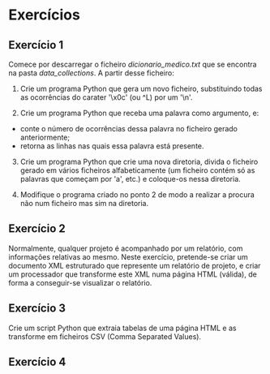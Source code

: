 # Exercícios


## Exercício 1

Comece por descarregar o ficheiro *dicionario_medico.txt* que se encontra na pasta *data_collections*.
A partir desse ficheiro:

1. Crie um programa Python que gera um novo ficheiro, substituindo todas as ocorrências do carater '\x0c' (ou ^L) por um '\n'.

2. Crie um programa Python que receba uma palavra como argumento, e: 
  - conte o número de ocorrências dessa palavra no ficheiro gerado anteriormente;
  - retorna as linhas nas quais essa palavra está presente.

3. Crie um programa Python que crie uma nova diretoria, divida o ficheiro gerado em vários ficheiros alfabeticamente (um ficheiro contém só as palavras que começam por 'a', etc.) e coloque-os nessa diretoria.

4. Modifique o programa criado no ponto 2 de modo a realizar a procura não num ficheiro mas sim na diretoria.


## Exercício 2
Normalmente, qualquer projeto é acompanhado por um relatório, com informações relativas ao mesmo.
Neste exercício, pretende-se criar um documento XML estruturado que represente um relatório de projeto, e criar um processador que transforme este XML numa página HTML (válida), de forma a conseguir-se visualizar o relatório.

## Exercício 3
Crie um script Python que extraia tabelas de uma página HTML e as transforme em ficheiros CSV (Comma Separated Values).

## Exercício 4
